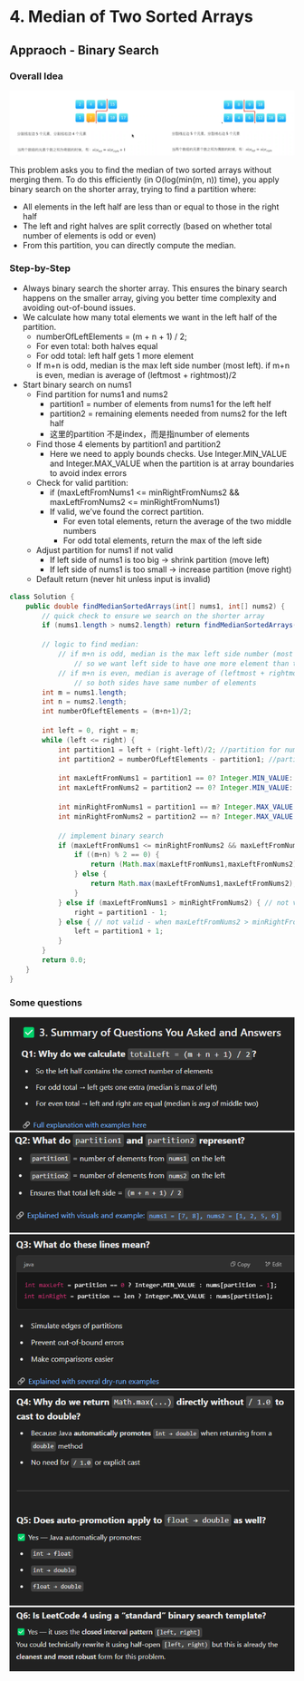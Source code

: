 # 4. Median of Two Sorted Arrays

## Appraoch - Binary Search
### Overall Idea
![alt text](image-7.png)

This problem asks you to find the median of two sorted arrays without merging them.
To do this efficiently (in O(log(min(m, n)) time), you apply binary search on the shorter array, trying to find a partition where:
- All elements in the left half are less than or equal to those in the right half
- The left and right halves are split correctly (based on whether total number of elements is odd or even)
- From this partition, you can directly compute the median.

### Step-by-Step
- Always binary search the shorter array. This ensures the binary search happens on the smaller array, giving you better time complexity and avoiding out-of-bound issues.
- We calculate how many total elements we want in the left half of the partition.
    - numberOfLeftElements = (m + n + 1) / 2;
    - For even total: both halves equal
    - For odd total: left half gets 1 more element
    -  If m+n is odd, median is the max left side number (most left). if m+n is even, median is average of (leftmost + rightmost)/2
- Start binary search on nums1
    - Find partition for nums1 and nums2
        - partition1 = number of elements from nums1 for the left helf
        - partition2 = remaining elements needed from nums2 for the left half
        - 这里的partition 不是index，而是指number of elements
    - Find those 4 elements by partition1 and partition2
        - Here we need to apply bounds checks. Use Integer.MIN_VALUE and Integer.MAX_VALUE when the partition is at array boundaries to avoid index errors
    - Check for valid partition: 
        - if (maxLeftFromNums1 <= minRightFromNums2 && maxLeftFromNums2 <= minRightFromNums1)
        - If valid, we’ve found the correct partition.
            - For even total elements, return the average of the two middle numbers
            - For odd total elements, return the max of the left side
    - Adjust partition for nums1 if not valid
        - If left side of nums1 is too big → shrink partition (move left)
        - If left side of nums1 is too small → increase partition (move right)
    - Default return (never hit unless input is invalid)

```java
class Solution {
    public double findMedianSortedArrays(int[] nums1, int[] nums2) {
        // quick check to ensure we search on the shorter array
        if (nums1.length > nums2.length) return findMedianSortedArrays(nums2, nums1);

        // logic to find median: 
            // if m+n is odd, median is the max left side number (most left)
                // so we want left side to have one more element than the right side
            // if m+n is even, median is average of (leftmost + rightmost)/2
                // so both sides have same number of elements
        int m = nums1.length;
        int n = nums2.length;
        int numberOfLeftElements = (m+n+1)/2;
        
        int left = 0, right = m;
        while (left <= right) {
            int partition1 = left + (right-left)/2; //partition for nums1, number of elements we need for leftside from nums1
            int partition2 = numberOfLeftElements - partition1; //partition for nums2, number of elements we need for leftside from nums2

            int maxLeftFromNums1 = partition1 == 0? Integer.MIN_VALUE: nums1[partition1-1];
            int maxLeftFromNums2 = partition2 == 0? Integer.MIN_VALUE: nums2[partition2-1];

            int minRightFromNums1 = partition1 == m? Integer.MAX_VALUE: nums1[partition1];
            int minRightFromNums2 = partition2 == n? Integer.MAX_VALUE: nums2[partition2];

            // implement binary search
            if (maxLeftFromNums1 <= minRightFromNums2 && maxLeftFromNums2 <= minRightFromNums1) { // valid
                if ((m+n) % 2 == 0) {
                    return (Math.max(maxLeftFromNums1,maxLeftFromNums2) + Math.min(minRightFromNums1, minRightFromNums2)) / 2.0;
                } else {
                    return Math.max(maxLeftFromNums1,maxLeftFromNums2);
                }
            } else if (maxLeftFromNums1 > minRightFromNums2) { // not valid
                right = partition1 - 1;
            } else { // not valid - when maxLeftFromNums2 > minRightFromNums1
                left = partition1 + 1;
            }
        }
        return 0.0;
    }
}
```

### Some questions
![alt text](image-8.png)
![alt text](image-9.png)
![alt text](image-10.png)
![alt text](image-11.png)
![alt text](image-12.png)